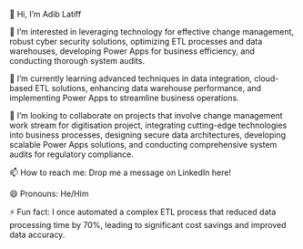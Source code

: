 👋 Hi, I’m Adib Latiff

👀 I’m interested in leveraging technology for effective change management, robust cyber security solutions, optimizing ETL processes and data warehouses, developing Power Apps for business efficiency, and conducting thorough system audits.

🌱 I’m currently learning advanced techniques in data integration, cloud-based ETL solutions, enhancing data warehouse performance, and implementing Power Apps to streamline business operations.

💞️ I’m looking to collaborate on projects that involve change management work stream for digitisation project, integrating cutting-edge technologies into business processes, designing secure data architectures, developing scalable Power Apps solutions, and conducting comprehensive system audits for regulatory compliance.

📫 How to reach me: Drop me a message on LinkedIn here!

😄 Pronouns: He/Him

⚡ Fun fact: I once automated a complex ETL process that reduced data processing time by 70%, leading to significant cost savings and improved data accuracy.
